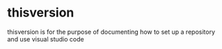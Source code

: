 # thisversion
thisversion is for the purpose of documenting how to set up a repository and use visual studio code
